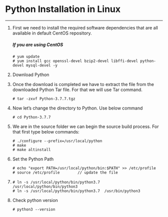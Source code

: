 # Python Installation in Linux
---


1. First we need to install the required software dependencies that are all available in default CentOS repository.
    ##### If you are using CentOS
    ~~~
    # yum update
    # yum install gcc openssl-devel bzip2-devel libffi-devel python-devel mysql-devel -y
    ~~~
2. Download Python

3. Once the download is completed we have to extract the file from the downloaded Python Tar file. For that we will use Tar command.
    ~~~
    # tar -zxvf Python-3.7.7.tgz
    ~~~
    
4. Now let’s change the directory to Python.
Use below command
    ~~~
    # cd Python-3.7.7
    ~~~
    
5. We are in the source folder we can begin the source build process. For that first type below commands:
    ~~~
    # ./configure --prefix=/usr/local/python
    # make
    # make altinstall
    ~~~
    
6. Set the Python Path
    ~~~
    # echo "export PATH=/usr/local/python/bin:$PATH" >> /etc/profile
    # source /etc/profile        // update the file
    ~~~
    
7. 
    ~~~
    # ln -s /usr/local/python/bin/python3.7  /usr/local/python/bin/python3
    # ln -s /usr/local/python/bin/python3.7  /usr/bin/python3  
    ~~~
8. Check python version
    ~~~
    # python3 --version  
    ~~~

